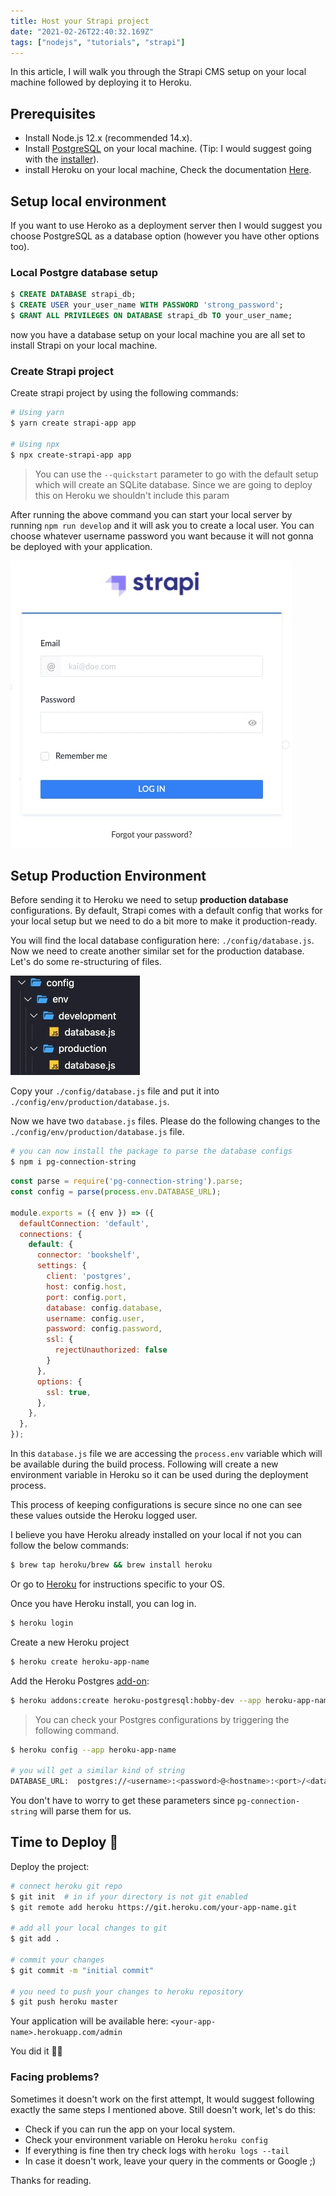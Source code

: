 ```yaml
---
title: Host your Strapi project
date: "2021-02-26T22:40:32.169Z"
tags: ["nodejs", "tutorials", "strapi"]
---
```


In this article, I will walk you through the Strapi CMS setup on your local machine followed by deploying it to Heroku.

## Prerequisites
- Install Node.js 12.x (recommended 14.x).
- Install [PostgreSQL](https://www.postgresql.org/) on your local machine. (Tip: I would suggest going with the [installer](https://www.postgresql.org/download/)).
- install Heroku on your local machine, Check the documentation [Here](https://devcenter.heroku.com/articles/heroku-cli).

## Setup local environment
If you want to use Heroko as a deployment server then I would suggest you choose PostgreSQL as a database option (however you have other options too).

### Local Postgre database setup

```sql
$ CREATE DATABASE strapi_db;
$ CREATE USER your_user_name WITH PASSWORD 'strong_password';
$ GRANT ALL PRIVILEGES ON DATABASE strapi_db TO your_user_name;
``` 
now you have a database setup on your local machine you are all set to install Strapi on your local machine.

### Create Strapi project
Create strapi project by using the following commands:
```bash
# Using yarn
$ yarn create strapi-app app

# Using npx
$ npx create-strapi-app app
```
> You can use the `--quickstart` parameter to go with the default setup which will create an SQLite database. Since we are going to deploy this on Heroku we shouldn't include this param

After running the above command you can start your local server by running `npm run develop` and it will ask you to create a local user. You can choose whatever username password you want because it will not gonna be deployed with your application.

![strapi login screen](./strapi-login.jpeg)

## Setup Production Environment
Before sending it to Heroku we need to setup **production database** configurations. By default, Strapi comes with a default config that works for your local setup but we need to do a bit more to make it production-ready.

You will find the local database configuration here: `./config/database.js`. Now we need to create another similar set for the production database. Let's do some re-structuring of files.

![directory structure](./dir.jpeg)

Copy your `./config/database.js` file and put it into `./config/env/production/database.js`.

Now we have two `database.js` files. Please do the following changes to the `./config/env/production/database.js` file.
```bash
# you can now install the package to parse the database configs
$ npm i pg-connection-string
```

```js
const parse = require('pg-connection-string').parse;
const config = parse(process.env.DATABASE_URL);

module.exports = ({ env }) => ({
  defaultConnection: 'default',
  connections: {
    default: {
      connector: 'bookshelf',
      settings: {
        client: 'postgres',
        host: config.host,
        port: config.port,
        database: config.database,
        username: config.user,
        password: config.password,
        ssl: {
          rejectUnauthorized: false
        }
      },
      options: {
        ssl: true,
      },
    },
  },
});
```
In this `database.js` file we are accessing the `process.env` variable which will be available during the build process. Following will create a new environment variable in Heroku so it can be used during the deployment process.

This process of keeping configurations is secure since no one can see these values outside the Heroku logged user.

I believe you have Heroku already installed on your local if not you can follow the below commands:
```bash
$ brew tap heroku/brew && brew install heroku
```
Or go to [Heroku](https://devcenter.heroku.com/articles/heroku-cli#download-and-install) for instructions specific to your OS.

Once you have Heroku install, you can log in.
```bash
$ heroku login
```

Create a new Heroku project
```bash
$ heroku create heroku-app-name
```

Add the Heroku Postgres [add-on](https://elements.heroku.com/addons/heroku-postgresql):
```bash
$ heroku addons:create heroku-postgresql:hobby-dev --app heroku-app-name
```
> You can check your Postgres configurations by triggering the following command.

```bash
$ heroku config --app heroku-app-name

# you will get a similar kind of string
DATABASE_URL:  postgres://<username>:<password>@<hostname>:<port>/<database_name>
```
You don't have to worry to get these parameters since `pg-connection-string` will parse them for us.


## Time to Deploy 🤞
Deploy the project:
```bash
# connect heroku git repo
$ git init  # in if your directory is not git enabled
$ git remote add heroku https://git.heroku.com/your-app-name.git

# add all your local changes to git
$ git add .

# commit your changes
$ git commit -m "initial commit"

# you need to push your changes to heroku repository
$ git push heroku master
```
Your application will be available here: `<your-app-name>.herokuapp.com/admin`

You did it 👏🏻

### Facing problems?
Sometimes it doesn't work on the first attempt, It would suggest following exactly the same steps I mentioned above. Still doesn't work, let's do this:
- Check if you can run the app on your local system.
- Check your environment variable on Heroku `heroku config`
- If everything is fine then try check logs with `heroku logs --tail`
- In case it doesn't work, leave your query in the comments or Google ;)

Thanks for reading.